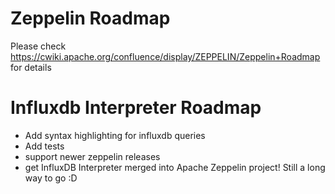 
# Zeppelin Roadmap

Please check https://cwiki.apache.org/confluence/display/ZEPPELIN/Zeppelin+Roadmap for details

# Influxdb Interpreter Roadmap

- Add syntax highlighting for influxdb queries
- Add tests
- support newer zeppelin releases
- get InfluxDB Interpreter merged into Apache Zeppelin project! Still a long way to go :D
